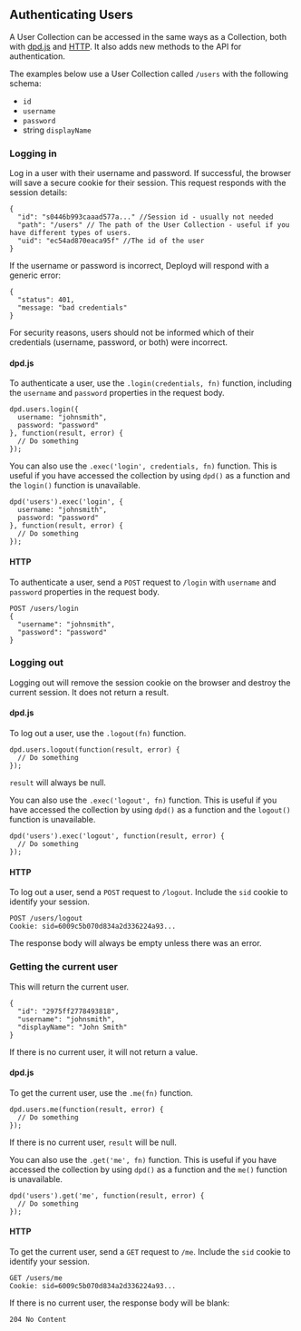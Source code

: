 <!--{
  title: 'Authenticating Users',
  tags: ['reference', 'collection', 'users']
}-->

## Authenticating Users

A User Collection can be accessed in the same ways as a Collection, both with [dpd.js](/docs/collections/accessing-collections.mdaccessing-collections.mdaccessing-collections/dpd-js.md) and [HTTP](/do/docs/collections/accessing-collections.mdessing-collections.mdaccessing-collections/http.md). It also adds new methods to the API for authentication.

The examples below use a User Collection called `/users` with the following schema:

- `id`
- `username`
- `password`
- string `displayName`

### Logging in <!--ref-->

Log in a user with their username and password. If successful, the browser will save a secure cookie for their session. This request responds with the session details:

    {
      "id": "s0446b993caaad577a..." //Session id - usually not needed
      "path": "/users" // The path of the User Collection - useful if you have different types of users.
      "uid": "ec54ad870eaca95f" //The id of the user
    }

If the username or password is incorrect, Deployd will respond with a generic error:

    {
      "status": 401,
      "message: "bad credentials"
    }

For security reasons, users should not be informed which of their credentials (username, password, or both) were incorrect.

#### dpd.js

To authenticate a user, use the `.login(credentials, fn)` function, including the `username` and `password` properties in the request body.

    dpd.users.login({
      username: "johnsmith",
      password: "password"
    }, function(result, error) {
      // Do something
    });

You can also use the `.exec('login', credentials, fn)` function. This is useful if you have accessed the collection by using `dpd()` as a function and the `login()` function is unavailable.

    dpd('users').exec('login', {
      username: "johnsmith",
      password: "password"
    }, function(result, error) {
      // Do something
    });

#### HTTP

To authenticate a user, send a `POST` request to `/login` with `username` and `password` properties in the request body.

    POST /users/login
    {
      "username": "johnsmith",
      "password": "password"
    }


### Logging out <!--ref-->

Logging out will remove the session cookie on the browser and destroy the current session. It does not return a result.

#### dpd.js

To log out a user, use the `.logout(fn)` function.

    dpd.users.logout(function(result, error) {
      // Do something
    });

`result` will always be null.

You can also use the `.exec('logout', fn)` function. This is useful if you have accessed the collection by using `dpd()` as a function and the `logout()` function is unavailable.

    dpd('users').exec('logout', function(result, error) {
      // Do something
    });

#### HTTP

To log out a user, send a `POST` request to `/logout`. Include the `sid` cookie to identify your session.

    POST /users/logout
    Cookie: sid=6009c5b070d834a2d336224a93...

The response body will always be empty unless there was an error.

### Getting the current user <!--ref-->

This will return the current user.

    {
      "id": "2975ff2778493818",
      "username": "johnsmith",
      "displayName": "John Smith"
    }

If there is no current user, it will not return a value.

#### dpd.js

To get the current user, use the `.me(fn)` function. 

    dpd.users.me(function(result, error) {
      // Do something
    });

If there is no current user, `result` will be null.

You can also use the `.get('me', fn)` function. This is useful if you have accessed the collection by using `dpd()` as a function and the `me()` function is unavailable.

    dpd('users').get('me', function(result, error) {
      // Do something
    });

#### HTTP

To get the current user, send a `GET` request to `/me`. Include the `sid` cookie to identify your session.

    GET /users/me 
    Cookie: sid=6009c5b070d834a2d336224a93...

If there is no current user, the response body will be blank:

    204 No Content